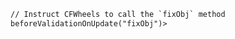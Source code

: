 ```coldfusion
// Instruct CFWheels to call the `fixObj` method
beforeValidationOnUpdate("fixObj")>
```
